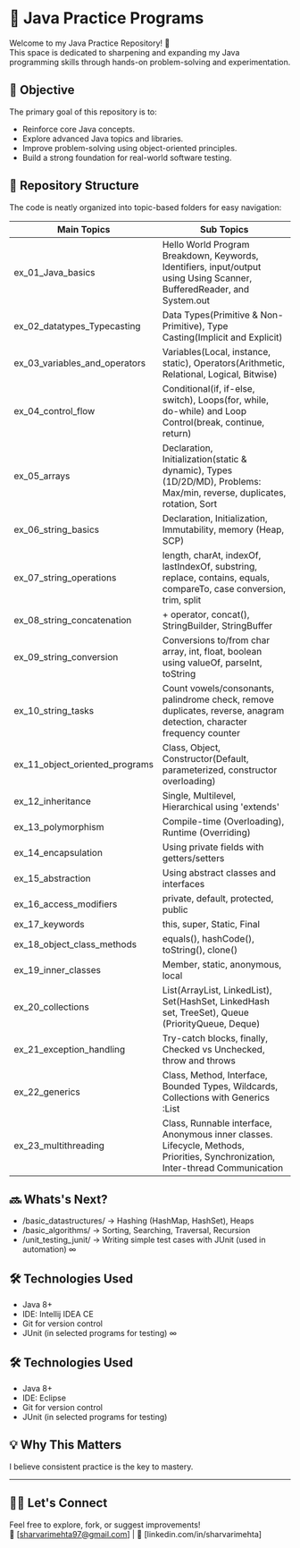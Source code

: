 # 🧠 Java Practice Programs

Welcome to my Java Practice Repository! 🚀  
This space is dedicated to sharpening and expanding my Java programming skills through hands-on problem-solving and experimentation.

## 🎯 Objective

The primary goal of this repository is to:
- Reinforce core Java concepts.
- Explore advanced Java topics and libraries.
- Improve problem-solving using object-oriented principles.
- Build a strong foundation for real-world software testing.

## 📂 Repository Structure

The code is neatly organized into topic-based folders for easy navigation:

| Main Topics | Sub Topics |
| --- | --- |
| ex_01_Java_basics | Hello World Program Breakdown, Keywords, Identifiers, input/output using Using Scanner, BufferedReader, and System.out |
| ex_02_datatypes_Typecasting | Data Types(Primitive & Non-Primitive), Type Casting(Implicit and Explicit) |
| ex_03_variables_and_operators | Variables(Local, instance, static), Operators(Arithmetic, Relational, Logical, Bitwise) |
| ex_04_control_flow | Conditional(if, if-else, switch), Loops(for, while, do-while) and Loop Control(break, continue, return) |
| ex_05_arrays | Declaration, Initialization(static & dynamic), Types (1D/2D/MD), Problems: Max/min, reverse, duplicates, rotation, Sort |
| ex_06_string_basics | Declaration, Initialization, Immutability, memory (Heap, SCP) |
| ex_07_string_operations | length, charAt, indexOf, lastIndexOf, substring, replace, contains, equals, compareTo, case conversion, trim, split |
| ex_08_string_concatenation | + operator, concat(), StringBuilder, StringBuffer |
| ex_09_string_conversion | Conversions to/from char array, int, float, boolean using valueOf, parseInt, toString |
| ex_10_string_tasks | Count vowels/consonants, palindrome check, remove duplicates, reverse, anagram detection, character frequency counter |
| ex_11_object_oriented_programs | Class, Object, Constructor(Default, parameterized, constructor overloading) |
| ex_12_inheritance | Single, Multilevel, Hierarchical using 'extends' |
| ex_13_polymorphism | Compile-time (Overloading), Runtime (Overriding) |
| ex_14_encapsulation | Using private fields with getters/setters |
| ex_15_abstraction | Using abstract classes and interfaces |
| ex_16_access_modifiers | private, default, protected, public |
| ex_17_keywords | this, super, Static, Final |
| ex_18_object_class_methods | equals(), hashCode(), toString(), clone() |
| ex_19_inner_classes | Member, static, anonymous, local |
| ex_20_collections | List(ArrayList, LinkedList), Set(HashSet, LinkedHash set, TreeSet), Queue (PriorityQueue, Deque)  |
| ex_21_exception_handling | Try-catch blocks, finally, Checked vs Unchecked, throw and throws |
| ex_22_generics | Class, Method, Interface, Bounded Types, Wildcards, Collections with Generics :List<String> | 
| ex_23_multithreading | Class, Runnable interface, Anonymous inner classes. Lifecycle, Methods, Priorities, Synchronization, Inter-thread Communication |

## 🔜 Whats's Next? 
- /basic_datastructures/     → Hashing (HashMap, HashSet), Heaps
- /basic_algorithms/         → Sorting, Searching, Traversal, Recursion
- /unit_testing_junit/       → Writing simple test cases with JUnit (used in automation) 
∞

## 🛠 Technologies Used

- Java 8+
- IDE: Intellij IDEA CE
- Git for version control
- JUnit (in selected programs for testing)
∞

## 🛠 Technologies Used

- Java 8+
- IDE: Eclipse
- Git for version control
- JUnit (in selected programs for testing)

## 💡 Why This Matters

I believe consistent practice is the key to mastery.

---

## 🙋‍♂️ Let's Connect

Feel free to explore, fork, or suggest improvements!  
📧 [sharvarimehta97@gmail.com] | 💼 [linkedin.com/in/sharvarimehta] 
